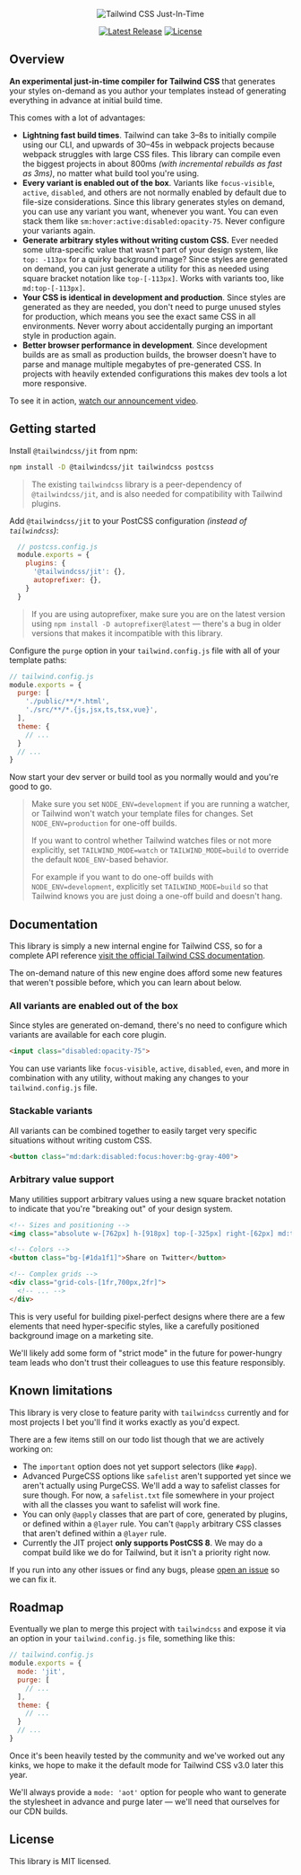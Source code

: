 
<p align="center">
    <img src="https://raw.githubusercontent.com/tailwindlabs/tailwindcss-jit/main/.github/logo.svg" alt="Tailwind CSS Just-In-Time">
</p>

<p align="center">
    <a href="https://github.com/tailwindlabs/tailwindcss-jit/releases"><img src="https://img.shields.io/npm/v/@tailwindcss/jit" alt="Latest Release"></a>
    <a href="https://github.com/tailwindlabs/tailwindcss-jit/blob/master/LICENSE"><img src="https://img.shields.io/npm/l/@tailwindcss/jit.svg" alt="License"></a>
</p>

## Overview

**An experimental just-in-time compiler for Tailwind CSS** that generates your styles on-demand as you author your templates instead of generating everything in advance at initial build time.

This comes with a lot of advantages:

- **Lightning fast build times**. Tailwind can take 3–8s to initially compile using our CLI, and upwards of 30–45s in webpack projects because webpack struggles with large CSS files. This library can compile even the biggest projects in about 800ms _(with incremental rebuilds as fast as 3ms)_, no matter what build tool you're using.
- **Every variant is enabled out of the box**. Variants like `focus-visible`, `active`, `disabled`, and others are not normally enabled by default due to file-size considerations. Since this library generates styles on demand, you can use any variant you want, whenever you want. You can even stack them like `sm:hover:active:disabled:opacity-75`. Never configure your variants again.
- **Generate arbitrary styles without writing custom CSS.** Ever needed some ultra-specific value that wasn't part of your design system, like `top: -113px` for a quirky background image? Since styles are generated on demand, you can just generate a utility for this as needed using square bracket notation like `top-[-113px]`. Works with variants too, like `md:top-[-113px]`.
- **Your CSS is identical in development and production**. Since styles are generated as they are needed, you don't need to purge unused styles for production, which means you see the exact same CSS in all environments. Never worry about accidentally purging an important style in production again.
- **Better browser performance in development**. Since development builds are as small as production builds, the browser doesn't have to parse and manage multiple megabytes of pre-generated CSS. In projects with heavily extended configurations this makes dev tools a lot more responsive.

To see it in action, [watch our announcement video](https://www.youtube.com/watch?v=3O_3X7InOw8).

## Getting started

Install `@tailwindcss/jit` from npm:

```sh
npm install -D @tailwindcss/jit tailwindcss postcss
```

> The existing `tailwindcss` library is a peer-dependency of `@tailwindcss/jit`, and is also needed for compatibility with Tailwind plugins.

Add `@tailwindcss/jit` to your PostCSS configuration _(instead of `tailwindcss`)_:

```js
  // postcss.config.js
  module.exports = {
    plugins: {
      '@tailwindcss/jit': {},
      autoprefixer: {},
    }
  }
```

> If you are using autoprefixer, make sure you are on the latest version using `npm install -D autoprefixer@latest` — there's a bug in older versions that makes it incompatible with this library.

Configure the `purge` option in your `tailwind.config.js` file with all of your template paths:

```js
// tailwind.config.js
module.exports = {
  purge: [
    './public/**/*.html',
    './src/**/*.{js,jsx,ts,tsx,vue}',
  ],
  theme: {
    // ...
  }
  // ...
}
```

Now start your dev server or build tool as you normally would and you're good to go.

> Make sure you set `NODE_ENV=development` if you are running a watcher, or Tailwind won't watch your template files for changes. Set `NODE_ENV=production` for one-off builds.
>
> If you want to control whether Tailwind watches files or not more explicitly, set `TAILWIND_MODE=watch` or `TAILWIND_MODE=build` to override the default `NODE_ENV`-based behavior.
> 
> For example if you want to do one-off builds with `NODE_ENV=development`, explicitly set `TAILWIND_MODE=build` so that Tailwind knows you are just doing a one-off build and doesn't hang.

## Documentation

This library is simply a new internal engine for Tailwind CSS, so for a complete API reference [visit the official Tailwind CSS documentation](https://tailwindcss.com).

The on-demand nature of this new engine does afford some new features that weren't possible before, which you can learn about below.

### All variants are enabled out of the box

Since styles are generated on-demand, there's no need to configure which variants are available for each core plugin.

```html
<input class="disabled:opacity-75">
```

You can use variants like `focus-visible`, `active`, `disabled`, `even`, and more in combination with any utility, without making any changes to your `tailwind.config.js` file.

### Stackable variants

All variants can be combined together to easily target very specific situations without writing custom CSS.

```html
<button class="md:dark:disabled:focus:hover:bg-gray-400">
```

### Arbitrary value support

Many utilities support arbitrary values using a new square bracket notation to indicate that you're "breaking out" of your design system.

```html
<!-- Sizes and positioning -->
<img class="absolute w-[762px] h-[918px] top-[-325px] right-[62px] md:top-[-400px] md:right-[80px]" src="/crazy-background-image.png">

<!-- Colors -->
<button class="bg-[#1da1f1]">Share on Twitter</button>

<!-- Complex grids -->
<div class="grid-cols-[1fr,700px,2fr]">
  <!-- ... -->
</div>
```

This is very useful for building pixel-perfect designs where there are a few elements that need hyper-specific styles, like a carefully positioned background image on a marketing site.

We'll likely add some form of "strict mode" in the future for power-hungry team leads who don't trust their colleagues to use this feature responsibly.

## Known limitations

This library is very close to feature parity with `tailwindcss` currently and for most projects I bet you'll find it works exactly as you'd expect.

There are a few items still on our todo list though that we are actively working on:

- The `important` option does not yet support selectors (like `#app`).
- Advanced PurgeCSS options like `safelist` aren't supported yet since we aren't actually using PurgeCSS. We'll add a way to safelist classes for sure though. For now, a `safelist.txt` file somewhere in your project with all the classes you want to safelist will work fine.
- You can only `@apply` classes that are part of core, generated by plugins, or defined within a `@layer` rule. You can't `@apply` arbitrary CSS classes that aren't defined within a `@layer` rule.
- Currently the JIT project **only supports PostCSS 8**. We may do a compat build like we do for Tailwind, but it isn't a priority right now.

If you run into any other issues or find any bugs, please [open an issue](https://github.com/tailwindlabs/tailwindcss-jit/issues/new) so we can fix it.

## Roadmap

Eventually we plan to merge this project with `tailwindcss` and expose it via an option in your `tailwind.config.js` file, something like this:

```js
// tailwind.config.js
module.exports = {
  mode: 'jit',
  purge: [
    // ...
  ],
  theme: {
    // ...
  }
  // ...
}
```

Once it's been heavily tested by the community and we've worked out any kinks, we hope to make it the default mode for Tailwind CSS v3.0 later this year.

We'll always provide a `mode: 'aot'` option for people who want to generate the stylesheet in advance and purge later — we'll need that ourselves for our CDN builds.

## License

This library is MIT licensed.

